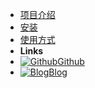 * [项目介绍](/)
* [安装](install.md)  
* [使用方式](how.md)
* **Links**
* [![Github](https://icongram.jgog.in/devicon/github-original.svg?color=808080&size=16)Github](https://github.com/LogicJake/WebMonitor)
* [![Blog](https://icongram.jgog.in/clarity/pencil.svg?size=16)Blog](https://www.logicjake.xyz)
